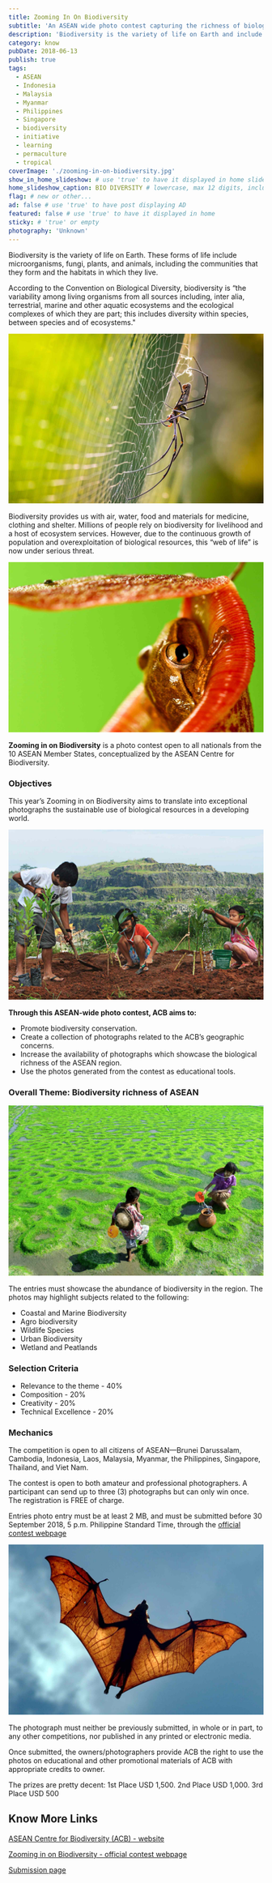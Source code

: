 ```yaml
---
title: Zooming In On Biodiversity
subtitle: 'An ASEAN wide photo contest capturing the richness of biological resources in the region.'
description: 'Biodiversity is the variety of life on Earth and include microorganisms, fungi, plants, and animals, the communities they form, the habitats in which they live.'
category: know
pubDate: 2018-06-13
publish: true
tags:
  - ASEAN
  - Indonesia
  - Malaysia
  - Myanmar
  - Philippines
  - Singapore
  - biodiversity
  - initiative
  - learning
  - permaculture
  - tropical
coverImage: './zooming-in-on-biodiversity.jpg'
show_in_home_slideshow: # use 'true' to have it displayed in home slideshow
home_slideshow_caption: BIO DIVERSITY # lowercase, max 12 digits, including spaces
flag: # new or other...
ad: false # use 'true' to have post displaying AD
featured: false # use 'true' to have it displayed in home
sticky: # 'true' or empty
photography: 'Unknown'
---
```


Biodiversity is the variety of life on Earth. These forms of life include microorganisms, fungi, plants, and animals, including the communities that they form and the habitats in which they live.

According to the Convention on Biological Diversity, biodiversity is “the variability among living organisms from all sources including, inter alia, terrestrial, marine and other aquatic ecosystems and the ecological complexes of which they are part; this includes diversity within species, between species and of ecosystems."

![Golden Orb Weaving Web, Chai Wai Meng](./zooming-in-on-biodiversity-02.jpg)

Biodiversity provides us with air, water, food and materials for medicine, clothing and shelter. Millions of people rely on biodiversity for livelihood and a host of ecosystem services. However, due to the continuous growth of population and overexploitation of biological resources, this “web of life” is now under serious threat.

![Pitcher Frog, Joel Forte](./zooming-in-on-biodiversity-03.jpg)

**Zooming in on Biodiversity** is a photo contest open to all nationals from the 10 ASEAN Member States, conceptualized by the ASEAN Centre for Biodiversity.

### Objectives

This year’s Zooming in on Biodiversity aims to translate into exceptional photographs the sustainable use of biological resources in a developing world.

![Children plant trees in mining site, Karlo Emmanuel Victoriano](./zooming-in-on-biodiversity-04.jpg)

**Through this ASEAN-wide photo contest, ACB aims to:**

- Promote biodiversity conservation.
- Create a collection of photographs related to the ACB’s geographic concerns.
- Increase the availability of photographs which showcase the biological richness of the ASEAN region.
- Use the photos generated from the contest as educational tools.

### Overall Theme: Biodiversity richness of ASEAN

![Kids Collecting Water, Kyaw Kyaw Winn](./zooming-in-on-biodiversity-05.jpg)

The entries must showcase the abundance of biodiversity in the region. The photos may highlight subjects related to the following:

- Coastal and Marine Biodiversity
- Agro biodiversity
- Wildlife Species
- Urban Biodiversity
- Wetland and Peatlands

### Selection Criteria

- Relevance to the theme - 40%
- Composition - 20%
- Creativity - 20%
- Technical Excellence - 20%

### Mechanics

The competition is open to all citizens of ASEAN—Brunei Darussalam, Cambodia, Indonesia, Laos, Malaysia, Myanmar, the Philippines, Singapore, Thailand, and Viet Nam.

The contest is open to both amateur and professional photographers. A participant can send up to three (3) photographs but can only win once. The registration is FREE of charge.

Entries photo entry must be at least 2 MB, and must be submitted before 30 September 2018, 5 p.m. Philippine Standard Time, through the [official contest webpage](http://www.aseanbiodiversity.org/zoomingin)

![Large Flying Fox, Chalid Nasution](./zooming-in-on-biodiversity.jpg)

The photograph must neither be previously submitted, in whole or in part, to any other competitions, nor published in any printed or electronic media.

Once submitted, the owners/photographers provide ACB the right to use the photos on educational and other promotional materials of ACB with appropriate credits to owner.

The prizes are pretty decent: 1st Place USD 1,500. 2nd Place USD 1,000. 3rd Place USD 500

## Know More Links

[ASEAN Centre for Biodiversity (ACB) - website](https://aseanbiodiversity.org/)

[Zooming in on Biodiversity - official contest webpage](http://www.aseanbiodiversity.org/zoomingin)

[Submission page](http://www.aseanbiodiversity.org/zoomingin/submit-entry)
